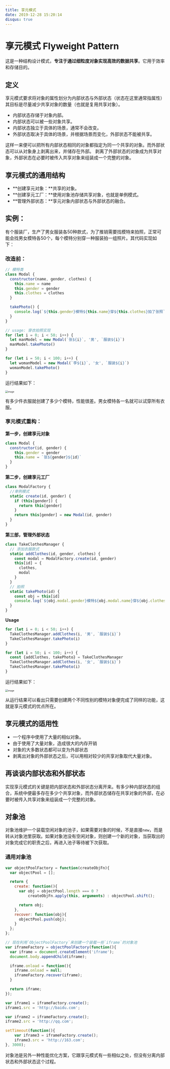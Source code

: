 ```yaml
---
title: 享元模式
date: 2019-12-28 15:20:14
disqus: true
---
```


# 享元模式 Flyweight Pattern

这是一种结构设计模式，**专注于通过细粒度对象实现高效的数据共享**。它用于效率和存储目的。

## 定义

享元模式要求将对象的属性划分为内部状态与外部状态（状态在这里通常指属性）其目标是尽量减少共享对象的数量（也就是复用共享对象）。

- 内部状态存储于对象内部。
- 内部状态可以被一些对象共享。
- 内部状态独立于具体的场景，通常不会改变。
- 外部状态取决于具体的场景，并根据场景而变化，外部状态不能被共享。

这样一来便可以把所有内部状态相同的对象都指定为同一个共享的对象。而外部状态可以从对象身上剥离出来，并储存在外部。
剥离了外部状态的对象成为共享对象，外部状态在必要时被传入共享对象来组装成一个完整的对象。

## 享元模式的通用结构

- **创建享元对象：**共享的对象。
- **创建享元工厂：**使用对象池存储共享对象，也就是单例模式。
- **管理外部状态：**享元对象内部状态与外部状态的融合。

## 实例：

有个服装厂，生产了男女服装各50种款式，为了推销需要找模特来拍照，正常可能会找男女模特各50个，每个模特分别穿一种服装拍一组照片。其代码实现如下：

### 改造前：

```javascript
// 模特类
class Modal {
  constructor(name, gender, clothes) {
    this.name = name
    this.gender = gender
    this.clothes = clothes
  }

  takePhoto() {
    console.log(`${this.gender}模特${this.name}穿${this.clothes}拍了张照`)
  }
}

// usage: 穿衣拍照实现
for (let i = 0; i < 50; i++) {
  let manModel = new Modal(`张${i}`, '男', `服装${i}`)
  manModel.takePhoto()
}

for (let i = 50; i < 100; i++) {
  let womanModel = new Modal(`李${i}`, '女', `服装${i}`)
  womanModel.takePhoto()
}
```

运行结果如下：

<img src="https://img.imyangyong.com/blog/2020-01-01%2016-23-09.png" alt="image" style="zoom:50%;" />

有多少件衣服就创建了多少个模特，性能很差。男女模特各一名就可以试穿所有衣服。

### 享元模式重构：

**第一步，创建享元对象**

```javascript
class Modal {
  constructor(id, gender) {
    this.gender = gender
    this.name = `张${gender}${id}`
  }
}
```

**第二步，创建享元工厂**

```javascript
class ModalFactory {
  //单例模式
  static create(id, gender) {
    if (this[gender]) {
      return this[gender]
    }
    return this[gender] = new Modal(id, gender)
  }
}
```

**第三部，管理外部状态**

```javascript
class TakeClothesManager {
  // 添加衣服款式
  static addClothes(id, gender, clothes) {
    const modal = ModalFactory.create(id, gender)
    this[id] = {
      clothes,
      modal
    }
  }
  // 拍照
  static takePhoto(id) {
    const obj = this[id]
    console.log(`${obj.modal.gender}模特${obj.modal.name}穿${obj.clothes}拍了张照`)
  }
}
```

**Usage**

```javascript
for (let i = 0; i < 50; i++) {
  TakeClothesManager.addClothes(i, '男', `服装${i}`)
  TakeClothesManager.takePhoto(i)
}

for (let i = 50; i < 100; i++) {
  const {addClothes, takePhoto} = TakeClothesManager
  TakeClothesManager.addClothes(i, '女', `服装${i}`)
  TakeClothesManager.takePhoto(i)
}
```

运行结果如下：

<img src="https://img.imyangyong.com/blog/2020-01-01%2016-29-44.png" alt="image" style="zoom:50%;" />

从运行结果可以看出只需要创建两个不同性别的模特对象便完成了同样的功能，这就是享元模式的优点所在。

## 享元模式的适用性

- 一个程序中使用了大量的相似对象。
- 由于使用了大量对象，造成很大的内存开销
- 对象的大多数状态都可以变为外部状态
- 剥离出对象的外部状态之后，可以用相对较少的共享对象取代大量对象。

## 再谈谈内部状态和外部状态

实现享元模式的关键是把内部状态和外部状态分离开来。有多少种内部状态的组合，系统中便最多存在多少个共享对象，而外部状态储存在共享对象的外部，在必要时被传入共享对象来组装成一个完整的对象。

## 对象池

对象池维护一个装载空闲对象的池子，如果需要对象的时候，不是直接`new`，而是转从对象池里获取。如果对象池没有空闲对象，则创建一个新的对象，当获取出的对象完成它的职责之后，再进入池子等待被下次获取。

### 通用对象池

```javascript
var objectPoolFactory = function(createObjFn){
  var objectPool = [];

  return {
    create: function(){
      var obj = objectPool.length === 0 ?
          createObjFn.apply(this, arguments) : objectPool.shift();

      return obj;
    },
    recover: function(obj){
      objectPool.push(obj);
    }
  };
};

// 现在利用`ObjectPoolFactory`来创建一个装载一些`iframe`的对象池
var iframeFactory = objectPoolFactory(function(){
  var iframe = document.createElement('iframe');
  document.body.appendChild(iframe);

  iframe.onload = function(){
    iframe.onload = null;
    iframeFactory.recover(iframe);
  }

  return iframe;
});

var iframe1 = iframeFactory.create();
iframe1.src = 'http://baidu.com';

var iframe2 = iframeFactory.create();
iframe2.src = 'http://qq.com';

setTimeout(function(){
    var iframe3 = iframeFactory.create();
    iframe3.src = 'http://163.com';
}, 3000);
```

对象池是另外一种性能优化方案，它跟享元模式有一些相似之处，但没有分离内部状态和外部状态这个过程。
